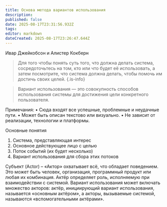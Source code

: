 ```yaml
---
title: Основа метода вариантов использования
description: 
published: false
date: 2025-08-17T23:31:56.932Z
tags: 
editor: markdown
dateCreated: 2025-08-17T23:26:47.644Z
---
```


Ивар Джейкобсон и Алистер Кокберн

> Для того чтобы понять суть того, что должна делать система, сосредоточьтесь на том, кто или что будет её использовать, а затем посмотрите, что система должна делать, чтобы помочь им достичь своих целей.
{.is-info}

> Вариант использования — это совокупность способов использования системы для достижения цели конкретного пользователя.

Примечания:
• Сюда входят все успешные, проблемные и неудачные пути.
• Может быть описан текстово или визуально.
• Не зависит от реализации, технологии и платформы.

Основные понятия
1. Система, представляющая интерес
2. Основное действующее лицо с целью
3. Поток событий (их будет несколько)
4. Вариант использования для сбора этих потоков

Субъект (Actor) – «Актор» охватывает всё, что обладает поведением. Это может быть человек, организация, программный продукт или любая их комбинация. Актёр определяет роль, исполняемую при взаимодействии с системой. Вариант использования может включать множество акторов: актёр, инициирующий вариант использования, называется «основным актёром», а акторы, вызываемые системой, называются «вспомогательными актёрами».